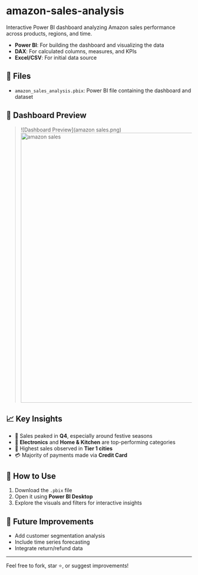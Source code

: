 # amazon-sales-analysis
Interactive Power BI dashboard analyzing Amazon sales performance across products, regions, and time.
- **Power BI**: For building the dashboard and visualizing the data
- **DAX**: For calculated columns, measures, and KPIs
- **Excel/CSV**: For initial data source

## 📂 Files

- `amazon_sales_analysis.pbix`: Power BI file containing the dashboard and dataset

## 📸 Dashboard Preview

 
> ![Dashboard Preview](amazon sales.png)
> <img width="1296" height="730" alt="amazon sales" src="https://github.com/user-attachments/assets/0984358b-48e9-4c20-a599-3f06ecfb37b5" />


## 📈 Key Insights

- 📅 Sales peaked in **Q4**, especially around festive seasons
- 🛒 **Electronics** and **Home & Kitchen** are top-performing categories
- 📍 Highest sales observed in **Tier 1 cities**
- 💳 Majority of payments made via **Credit Card**

## 🔧 How to Use

1. Download the `.pbix` file
2. Open it using **Power BI Desktop**
3. Explore the visuals and filters for interactive insights

## 📌 Future Improvements

- Add customer segmentation analysis
- Include time series forecasting
- Integrate return/refund data

---

Feel free to fork, star ⭐, or suggest improvements!

